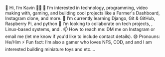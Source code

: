 

👋 Hi, I’m Kavin 👨‍💻
👀 I’m interested in technology, programming, video making with, gaming, and building cool projects like a Farmer's Dashboard, Instagram clone, and more.
🌱 I’m currently learning Django, Git & GitHub, Raspberry Pi, and python
💞️ I’m looking to collaborate on tech projects, , Linux-based systems, and .
📫 How to reach me: DM me on Instagram or email me (let me know if you'd like to include contact details).
😄 Pronouns: He/Him
⚡ Fun fact: I’m also a gamer who loves NFS, COD, and and I am interested building miniature toys and etc....
<!---
KavinsProjects/KavinsProjects is a ✨ special ✨ repository because its `README.md` (this file) appears on your GitHub profile.
You can click the Preview link to take a look at your changes.
--->
